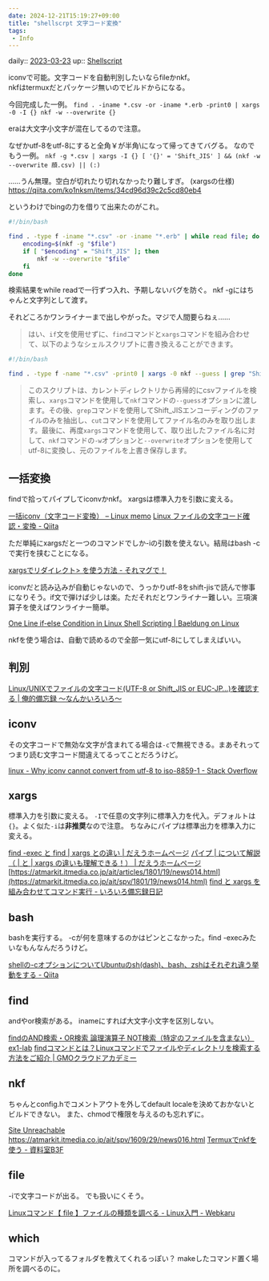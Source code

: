 ```yaml
---
date: 2024-12-21T15:19:27+09:00
title: "shellscrpt 文字コード変換"
tags:
 - Info
---
```


daily:: [2023-03-23](/Daily_Note/2023-03-23.md)
up:: [Shellscript](../Bar/Program/Shellscript.md)

iconvで可能。文字コードを自動判別したいならfileかnkf。  
nkfはtermuxだとパッケージ無いのでビルドからになる。

今回完成した一例。
`find . -iname *.csv -or -iname *.erb -print0 | xargs -0 -I {} nkf -w --overwrite {}`

eraは大文字小文字が混在してるので注意。

なぜかutf-8をutf-8にすると全角￥が半角\になって帰ってきてバグる。
なのでもう一例。
`nkf -g *.csv | xargs -I {} [ '{}' = 'Shift_JIS' ] && (nkf -w --overwrite 顔.csv) || (:)`

……うん無理。空白が切れたり切れなかったり難しすぎ。
(xargsの仕様)
https://qiita.com/ko1nksm/items/34cd96d39c2c5cd80eb4

というわけでbingの力を借りて出来たのがこれ。
```bash
#!/bin/bash

find . -type f -iname "*.csv" -or -iname "*.erb" | while read file; do
    encoding=$(nkf -g "$file")
    if [ "$encoding" = "Shift_JIS" ]; then
        nkf -w --overwrite "$file"
    fi
done
```

検索結果をwhile readで一行ずつ入れ、予期しないバグを防ぐ。
nkf -gにはちゃんと文字列として渡す。

それどころかワンライナーまで出しやがった。マジで人間要らねぇ……


>はい、`if`文を使用せずに、`find`コマンドと`xargs`コマンドを組み合わせて、以下のようなシェルスクリプトに書き換えることができます。

```sh
#!/bin/bash

find . -type f -name "*.csv" -print0 | xargs -0 nkf --guess | grep "Shift_JIS" | cut -d ":" -f1 | xargs -I{} nkf -w --overwrite "{}"
```
> このスクリプトは、カレントディレクトリから再帰的にcsvファイルを検索し、`xargs`コマンドを使用して`nkf`コマンドの`--guess`オプションに渡します。その後、`grep`コマンドを使用してShift_JISエンコーディングのファイルのみを抽出し、`cut`コマンドを使用してファイル名のみを取り出します。最後に、再度`xargs`コマンドを使用して、取り出したファイル名に対して、`nkf`コマンドの`-w`オプションと`--overwrite`オプションを使用してutf-8に変換し、元のファイルを上書き保存します。



## 一括変換
findで拾ってパイプしてiconvかnkf。
xargsは標準入力を引数に変える。

[一括iconv（文字コード変換） – Linux memo](https://www.softel.co.jp/blogs/linux/archives/88)
[Linux ファイルの文字コード確認・変換 - Qiita](https://qiita.com/H_Neco/items/48fa2eaaa0d9af2e45fe)

ただ単純にxargsだと一つのコマンドでしか-iの引数を使えない。結局はbash -cで実行を挟むことになる。

[xargsでリダイレクト> を使う方法 - それマグで！](https://takuya-1st.hatenablog.jp/entry/2018/01/16/025556)

iconvだと読み込みが自動じゃないので、うっかりutf-8をshift-jisで読んで惨事になりそう。if文で弾けば少しは楽。ただそれだとワンライナー難しい。三項演算子を使えばワンライナー簡単。

[One Line if-else Condition in Linux Shell Scripting | Baeldung on Linux](https://www.baeldung.com/linux/one-line-if-else-condition)

nkfを使う場合は、自動で読めるので全部一気にutf-8にしてしまえばいい。

## 判別
[Linux/UNIXでファイルの文字コード(UTF-8 or Shift\_JIS or EUC-JP…)を確認する | 俺的備忘録 〜なんかいろいろ〜](https://orebibou.com/ja/home/201606/20160615_001/)


## **iconv**

その文字コードで無効な文字が含まれてる場合は`-c`で無視できる。まあそれってつまり読む文字コード間違えてるってことだろうけど。

[linux - Why iconv cannot convert from utf-8 to iso-8859-1 - Stack Overflow](https://stackoverflow.com/questions/29922866/why-iconv-cannot-convert-from-utf-8-to-iso-8859-1#29923074)

## xargs
標準入力を引数に変える。
`-I`で任意の文字列に標準入力を代入。デフォルトは`{}`。よく似た`-i`は**非推奨**なので注意。
ちなみにパイプは標準出力を標準入力に変える。

[find -exec と find | xargs との違い | だえうホームページ](https://daeudaeu.com/exec-xargs/)
[パイプ  |  について解説（ |  と  | xargs  の違いも理解できる！） | だえうホームページ](https://daeudaeu.com/pipe-xargs/)
[https://atmarkit.itmedia.co.jp/ait/articles/1801/19/news014.html](https://atmarkit.itmedia.co.jp/ait/spv/1801/19/news014.html)
[find と xargs を組み合わせてコマンド実行 - いろいろ備忘録日記](https://devlights.hatenablog.com/entry/2020/12/01/193227)

## bash
bashを実行する。
-cが何を意味するのかはピンとこなかった。find -execみたいなもんなんだろうけど。

[shellの-cオプションについてUbuntuのsh(dash)、bash、zshはそれぞれ違う挙動をする - Qiita](https://qiita.com/ukinau/items/410f56b6d777ad1e4e90)

## find
andやor検索がある。
inameにすれば大文字小文字を区別しない。

[findのAND検索・OR検索  論理演算子  NOT検索（特定のファイルを含まない）  ex1-lab](https://ex1.m-yabe.com/archives/1563?amp=1)
[findコマンドとは？Linuxコマンドでファイルやディレクトリを検索する方法をご紹介 | GMOクラウドアカデミー](https://academy.gmocloud.com/lesson/20191213/8268)

## nkf
ちゃんとconfig.hでコメントアウトを外してdefault localeを決めておかないとビルドできない。
また、chmodで権限を与えるのも忘れずに。

[Site Unreachable](https://zau2and.blogspot.com/2017/11/termux.html?m=1)
https://atmarkit.itmedia.co.jp/ait/spv/1609/29/news016.html
[Termuxでnkfを使う - 資料室B3F](https://blog.goo.ne.jp/akasyuri/e/2bb20bf9a9934ffb2d85e8ce52aa0429)

## file
-iで文字コードが出る。
でも扱いにくそう。

[Linuxコマンド【 file 】ファイルの種類を調べる - Linux入門 - Webkaru](https://webkaru.net/linux/file-command/)

## which
コマンドが入ってるフォルダを教えてくれるっぽい？
makeしたコマンド置く場所を調べるのに。


